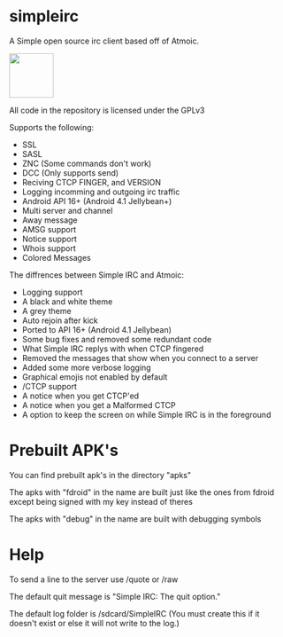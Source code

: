 # simpleirc
A Simple open source irc client based off of Atmoic.

<a href="https://f-droid.org/repository/browse/?fdid=tk.jordynsmediagroup.simpleirc.fdroid" target="_blank">
<img src="https://f-droid.org/badge/get-it-on.png" height="80"/></a>

All code in the repository is licensed under the GPLv3

Supports the following:
* SSL
* SASL
* ZNC (Some commands don't work)
* DCC (Only supports send)
* Reciving CTCP FINGER, and VERSION
* Logging incomming and outgoing irc traffic
* Android API 16+ (Android 4.1 Jellybean+)
* Multi server and channel
* Away message
* AMSG support
* Notice support
* Whois support
* Colored Messages

The diffrences between Simple IRC and Atmoic:
* Logging support
* A black and white theme
* A grey theme
* Auto rejoin after kick
* Ported to API 16+ (Android 4.1 Jellybean)
* Some bug fixes and removed some redundant code
* What Simple IRC replys with when CTCP fingered
* Removed the messages that show when you connect to a server
* Added some more verbose logging
* Graphical emojis not enabled by default
* /CTCP support
* A notice when you get CTCP'ed
* A notice when you get a Malformed CTCP
* A option to keep the screen on while Simple IRC is in the foreground

# Prebuilt APK's
You can find prebuilt apk's in the directory "apks"

The apks with "fdroid" in the name are built just like the ones from fdroid except being signed with my key instead of theres

The apks with "debug" in the name are built with debugging symbols

# Help
To send a line to the server use /quote or /raw

The default quit message is "Simple IRC: The quit option."

The default log folder is /sdcard/SimpleIRC (You must create this if it doesn't exist or else it will not write to the log.)

